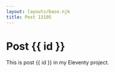 ```yaml
---
layout: layouts/base.njk
title: Post 13105
---
```


# Post {{ id }}

This is post {{ id }} in my Eleventy project.
